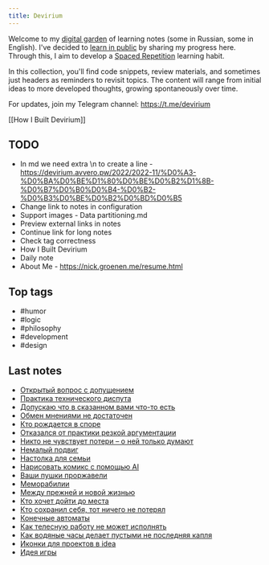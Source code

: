 ```yaml
---
title: Devirium
---
```


Welcome to my [digital garden](https://maggieappleton.com/garden-history) of learning notes (some in Russian, some in English). I've decided to [learn in public](https://dev.to/jbranchaud/how-i-learned-to-learn-in-public-2f4m) by sharing my progress here. Through this, I aim to develop a [Spaced Repetition](https://til.yenly.wtf/notes/spaced-repetition) learning habit.

In this collection, you'll find code snippets, review materials, and sometimes just headers as reminders to revisit topics. The content will range from initial ideas to more developed thoughts, growing spontaneously over time.

For updates, join my Telegram channel: https://t.me/devirium

[[How I Built Devirium]]

## TODO

- In md we need extra \n to create a line - https://devirium.avvero.pw/2022/2022-11/%D0%A3-%D0%BA%D0%BE%D1%80%D0%BE%D0%B2%D1%8B-%D0%B7%D0%B0%D0%B4-%D0%B2-%D0%B3%D0%BE%D0%B2%D0%BD%D0%B5
- Change link to notes in configuration
- Support images - Data partitioning.md
- Preview external links in notes
- Continue link for long notes
- Check tag correctness
- How I Built Devirium
- Daily note
- About Me - https://nick.groenen.me/resume.html

## Top tags
- #humor
- #logic
- #philosophy
- #development
- #design

## Last notes
- [Открытый вопрос с допущением](2023/2023-11/Открытый-вопрос-с-допущением.md)
- [Практика технического диспута](2023/2023-03/Практика-технического-диспута.md)
- [Допускаю что в сказанном вами что-то есть](2023/2023-03/Допускаю-что-в-сказанном-вами-что-то-есть.md)
- [Обмен мнениями не достаточен](2023/2023-03/Обмен-мнениями-не-достаточен.md)
- [Кто рождается в споре](2023/2023-01/Кто-рождается-в-споре.md)
- [Отказался от практики резкой аргументации](2023/2023-11/Отказался-от-практики-резкой-аргументации.md)
- [Никто не чувствует потери – о ней только думают](2023/2023-11/Никто-не-чувствует-потери-–-о-ней-только-думают.md)
- [Немалый подвиг](2023/2023-11/Немалый-подвиг.md)
- [Настолка для семьи](2023/2023-11/Настолка-для-семьи.md)
- [Нарисовать комикс с помощью AI](2023/2023-11/Нарисовать-комикс-с-помощью-AI.md)
- [Ваши пушки проржавели](2023/2023-11/Ваши-пушки-проржавели.md)
- [Меморабилии](2023/2023-11/Меморабилии.md)
- [Между прежней и новой жизнью](2023/2023-11/Между-прежней-и-новой-жизнью.md)
- [Кто хочет дойти до места](2023/2023-11/Кто-хочет-дойти-до-места.md)
- [Кто сохранил себя, тот ничего не потерял](2023/2023-11/Кто-сохранил-себя,-тот-ничего-не-потерял.md)
- [Конечные автоматы](2023/2023-11/Конечные-автоматы.md)
- [Как телесную работу не может исполнять](2023/2023-11/Как-телесную-работу-не-может-исполнять.md)
- [Как водяные часы делает пустыми не последняя капля](2023/2023-11/Как-водяные-часы-делает-пустыми-не-последняя-капля.md)
- [Иконки для проектов в idea](2023/2023-11/Иконки-для-проектов-в-idea.md)
- [Идея игры](2023/2023-11/Идея-игры.md)
